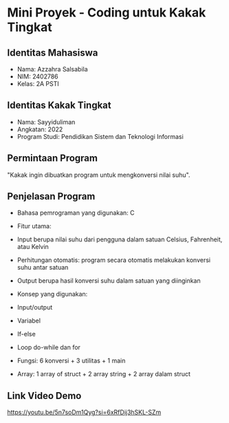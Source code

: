 # Mini Proyek - Coding untuk Kakak Tingkat 
 
##   Identitas Mahasiswa 
-	Nama: Azzahra Salsabila   
-	NIM: 2402786
-	Kelas: 2A PSTI 
 
##   Identitas Kakak Tingkat 
-	Nama: Sayyiduliman
-	Angkatan: 2022   
-	Program Studi: Pendidikan Sistem dan Teknologi Informasi 
 
##   Permintaan Program 
"Kakak ingin dibuatkan program untuk mengkonversi nilai suhu".
 
##   Penjelasan Program 
-	Bahasa pemrograman yang digunakan: C
-	Fitur utama: 
-	Input berupa nilai suhu dari pengguna dalam satuan Celsius, Fahrenheit, atau Kelvin
-	Perhitungan otomatis: program secara otomatis melakukan konversi suhu antar satuan 
-	Output berupa hasil konversi suhu dalam satuan yang diinginkan
 
-	Konsep yang digunakan: 
-	Input/output 
-	Variabel 
-	If-else 
-	Loop do-while dan for 
-	Fungsi: 6 konversi + 3 utilitas + 1 main
-	Array: 1 array of struct + 2 array string + 2 array dalam struct 
 
## Link Video Demo 
https://youtu.be/5n7soDm1Qyg?si=6xRfDij3hSKL-SZm

